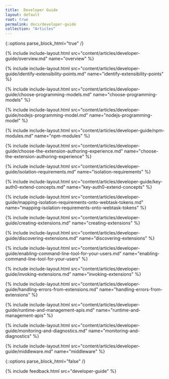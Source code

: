 ```yaml
---
title:  Developer Guide
layout: default
root: true
permalink: docs/developer-guide
collection: "Articles"
--- 
```


{::options parse_block_html="true" /}

{% include include-layout.html src="content/articles/developer-guide/overview.md" name="overview" %}

{% include include-layout.html src="content/articles/developer-guide/identify-extensibility-points.md" name="identify-extensibility-points" %}

{% include include-layout.html src="content/articles/developer-guide/choose-programming-models.md" name="choose-programming-models" %}

{% include include-layout.html src="content/articles/developer-guide/nodejs-programming-model.md" name="nodejs-programming-model" %}

{% include include-layout.html src="content/articles/developer-guide/npm-modules.md" name="npm-modules" %}

{% include include-layout.html src="content/articles/developer-guide/choose-the-extension-authoring-experience.md" name="choose-the-extension-authoring-experience" %}

{% include include-layout.html src="content/articles/developer-guide/isolation-requirements.md" name="isolation-requirements" %}

{% include include-layout.html src="content/articles/developer-guide/key-auth0-extend-concepts.md" name="key-auth0-extend-concepts" %}

{% include include-layout.html src="content/articles/developer-guide/mapping-isolation-requirements-onto-webtask-tokens.md" name="mapping-isolation-requirements-onto-webtask-tokens" %}

{% include include-layout.html src="content/articles/developer-guide/creating-extensions.md" name="creating-extensions" %}

{% include include-layout.html src="content/articles/developer-guide/discovering-extensions.md" name="discovering-extensions" %}

{% include include-layout.html src="content/articles/developer-guide/enabling-command-line-tool-for-your-users.md" name="enabling-command-line-tool-for-your-users" %}

{% include include-layout.html src="content/articles/developer-guide/invoking-extensions.md" name="invoking-extensions" %}

{% include include-layout.html src="content/articles/developer-guide/handling-errors-from-extensions.md" name="handling-errors-from-extensions" %}

{% include include-layout.html src="content/articles/developer-guide/runtime-and-management-apis.md" name="runtime-and-management-apis" %}

{% include include-layout.html src="content/articles/developer-guide/monitoring-and-diagnostics.md" name="monitoring-and-diagnostics" %}

{% include include-layout.html src="content/articles/developer-guide/middleware.md" name="middleware" %}
 
{::options parse_block_html="false" /}

{% include feedback.html src="developer-guide" %}